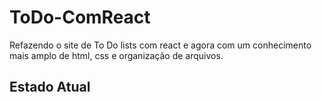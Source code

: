 
# ToDo-ComReact

Refazendo o site de To Do lists com react e agora com um conhecimento mais amplo de html, css e organização de arquivos.

## Estado Atual

